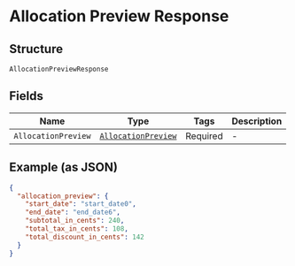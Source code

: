 
# Allocation Preview Response

## Structure

`AllocationPreviewResponse`

## Fields

| Name | Type | Tags | Description |
|  --- | --- | --- | --- |
| `AllocationPreview` | [`AllocationPreview`](../../doc/models/allocation-preview.md) | Required | - |

## Example (as JSON)

```json
{
  "allocation_preview": {
    "start_date": "start_date0",
    "end_date": "end_date6",
    "subtotal_in_cents": 240,
    "total_tax_in_cents": 108,
    "total_discount_in_cents": 142
  }
}
```

